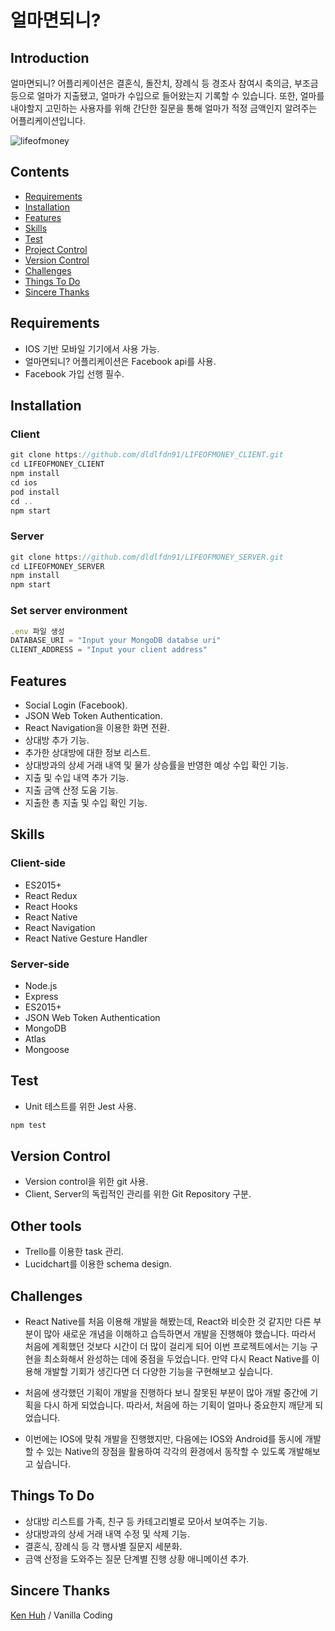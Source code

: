 # 얼마면되니?

## Introduction

얼마면되니? 어플리케이션은 결혼식, 돌잔치, 장례식 등 경조사 참여시 축의금, 부조금 등으로 얼마가 지출됐고, 얼마가 수입으로 들어왔는지 기록할 수 있습니다. 또한, 얼마를 내야할지 고민하는 사용자를 위해 간단한 질문을 통해 얼마가 적정 금액인지 알려주는 어플리케이션입니다.

![lifeofmoney](lifeofmoney.gif)

## Contents

* [Requirements](#Requirements)
* [Installation](#Installation)
* [Features](#Features)
* [Skills](#Skills)
* [Test](#Test)
* [Project Control](#Project-Control)
* [Version Control](#Version-Control)
* [Challenges](#Challenges)
* [Things To Do](#Things-To-Do)
* [Sincere Thanks](#Sincere-Thanks)

## Requirements

* IOS 기반 모바일 기기에서 사용 가능.
* 얼마면되니? 어플리케이션은 Facebook api를 사용.
* Facebook 가입 선행 필수.

## Installation

### Client

```javascript
git clone https://github.com/dldlfdn91/LIFEOFMONEY_CLIENT.git
cd LIFEOFMONEY_CLIENT
npm install
cd ios
pod install
cd ..
npm start
```

### Server

```javascript
git clone https://github.com/dldlfdn91/LIFEOFMONEY_SERVER.git
cd LIFEOFMONEY_SERVER
npm install
npm start
```

### Set server environment

```javascript
.env 파일 생성
DATABASE_URI = "Input your MongoDB databse uri"
CLIENT_ADDRESS = "Input your client address"
```

## Features

* Social Login (Facebook).
* JSON Web Token Authentication.
* React Navigation을 이용한 화면 전환.
* 상대방 추가 기능.
* 추가한 상대방에 대한 정보 리스트.
* 상대방과의 상세 거래 내역 및 물가 상승률을 반영한 예상 수입 확인 기능.
* 지출 및 수입 내역 추가 기능.
* 지출 금액 산정 도움 기능.
* 지출한 총 지출 및 수입 확인 기능.

## Skills

### Client-side

* ES2015+
* React Redux
* React Hooks
* React Native
* React Navigation
* React Native Gesture Handler

### Server-side

* Node.js
* Express
* ES2015+
* JSON Web Token Authentication
* MongoDB
* Atlas
* Mongoose

## Test

* Unit 테스트를 위한 Jest 사용.

```javascript
npm test
```

## Version Control

* Version control을 위한 git 사용.
* Client, Server의 독립적인 관리를 위한 Git Repository 구분.

## Other tools

* Trello를 이용한 task 관리.
* Lucidchart를 이용한 schema design.

## Challenges

* React Native를 처음 이용해 개발을 해봤는데, React와 비슷한 것 같지만 다른 부분이 많아 새로운 개념을 이해하고 습득하면서 개발을 진행해야 했습니다. 따라서 처음에 계획했던 것보다 시간이 더 많이 걸리게 되어 이번 프로젝트에서는 기능 구현을 최소화해서 완성하는 데에 중점을 두었습니다. 만약 다시 React Native를 이용해 개발할 기회가 생긴다면 더 다양한 기능을 구현해보고 싶습니다.

* 처음에 생각했던 기획이 개발을 진행하다 보니 잘못된 부분이 많아 개발 중간에 기획을 다시 하게 되었습니다. 따라서, 처음에 하는 기획이 얼마나 중요한지 깨닫게 되었습니다.

* 이번에는 IOS에 맞춰 개발을 진행했지만, 다음에는 IOS와 Android를 동시에 개발할 수 있는 Native의 장점을 활용하여 각각의 환경에서 동작할 수 있도록 개발해보고 싶습니다.

## Things To Do

* 상대방 리스트를 가족, 친구 등 카테고리별로 모아서 보여주는 기능.
* 상대방과의 상세 거래 내역 수정 및 삭제 기능.
* 결혼식, 장례식 등 각 행사별 질문지 세분화.
* 금액 산정을 도와주는 질문 단계별 진행 상황 애니메이션 추가.

## Sincere Thanks

[Ken Huh](https://github.com/Ken123777) / Vanilla Coding
